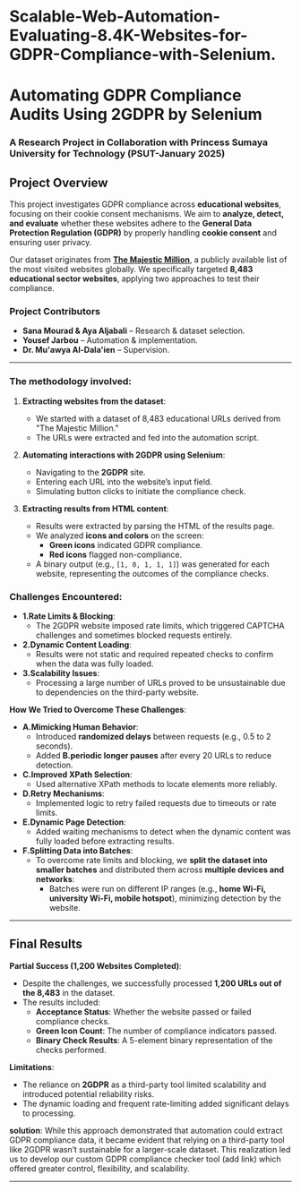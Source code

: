 # Scalable-Web-Automation-Evaluating-8.4K-Websites-for-GDPR-Compliance-with-Selenium.
# **Automating GDPR Compliance Audits Using 2GDPR by Selenium**
### **A Research Project in Collaboration with Princess Sumaya University for Technology (PSUT-January 2025)**  

## **Project Overview**  
This project investigates GDPR compliance across **educational websites**, focusing on their cookie consent mechanisms. We aim to **analyze, detect, and evaluate** whether these websites adhere to the **General Data Protection Regulation (GDPR)** by properly handling **cookie consent** and ensuring user privacy.

Our dataset originates from [**The Majestic Million**](https://majestic.com/reports/majestic-million?domain=&majesticMillionType=2&tld=paris&oq=&canUseDefault=), a publicly available list of the most visited websites globally. We specifically targeted **8,483 educational sector websites**, applying two approaches to test their compliance.


### **Project Contributors**  
- **Sana Mourad & Aya Aljabali** – Research & dataset selection.
- **Yousef Jarbou** – Automation & implementation.
- **Dr. Mu'awya Al-Dala'ien** – Supervision.

---
### **The methodology involved:**

1. **Extracting websites from the dataset**:
   - We started with a dataset of 8,483 educational URLs derived from "The Majestic Million."
   - The URLs were extracted and fed into the automation script.

2. **Automating interactions with 2GDPR using Selenium**:
   - Navigating to the **2GDPR** site.
   - Entering each URL into the website’s input field.
   - Simulating button clicks to initiate the compliance check.

3. **Extracting results from HTML content**:
   - Results were extracted by parsing the HTML of the results page.
   - We analyzed **icons and colors** on the screen:
     - **Green icons** indicated GDPR compliance.
     - **Red icons** flagged non-compliance.
   - A binary output (e.g., `[1, 0, 1, 1, 1]`) was generated for each website, representing the outcomes of the compliance checks.

### **Challenges Encountered**:
   - **1.Rate Limits & Blocking**:
     - The 2GDPR website imposed rate limits, which triggered CAPTCHA challenges and sometimes blocked requests entirely.
   - **2.Dynamic Content Loading**:
     - Results were not static and required repeated checks to confirm when the data was fully loaded.
   - **3.Scalability Issues**:
     - Processing a large number of URLs proved to be unsustainable due to dependencies on the third-party website.

**How We Tried to Overcome These Challenges**:
   - **A.Mimicking Human Behavior**:
     - Introduced **randomized delays** between requests (e.g., 0.5 to 2 seconds).
     - Added **B.periodic longer pauses** after every 20 URLs to reduce detection.
   - **C.Improved XPath Selection**:
     - Used alternative XPath methods to locate elements more reliably.
   - **D.Retry Mechanisms**:
     - Implemented logic to retry failed requests due to timeouts or rate limits.
   - **E.Dynamic Page Detection**:
     - Added waiting mechanisms to detect when the dynamic content was fully loaded before extracting results.
   - **F.Splitting Data into Batches**:
     - To overcome rate limits and blocking, we **split the dataset into smaller batches** and distributed them across **multiple devices and networks**:
       - Batches were run on different IP ranges (e.g., **home Wi-Fi, university Wi-Fi, mobile hotspot**), minimizing detection by the website.
---

## **Final Results**
**Partial Success (1,200 Websites Completed)**:
   - Despite the challenges, we successfully processed **1,200 URLs out of the 8,483** in the dataset.
   - The results included:
     - **Acceptance Status**: Whether the website passed or failed compliance checks.
     - **Green Icon Count**: The number of compliance indicators passed.
     - **Binary Check Results**: A 5-element binary representation of the checks performed.

**Limitations**:
   - The reliance on **2GDPR** as a third-party tool limited scalability and introduced potential reliability risks.
   - The dynamic loading and frequent rate-limiting added significant delays to processing.

**solution**:
While this approach demonstrated that automation could extract GDPR compliance data, it became evident that relying on a third-party tool like 2GDPR wasn’t sustainable for a larger-scale dataset. This realization led us to develop our custom GDPR compliance checker tool (add link) which offered greater control, flexibility, and scalability.

---

